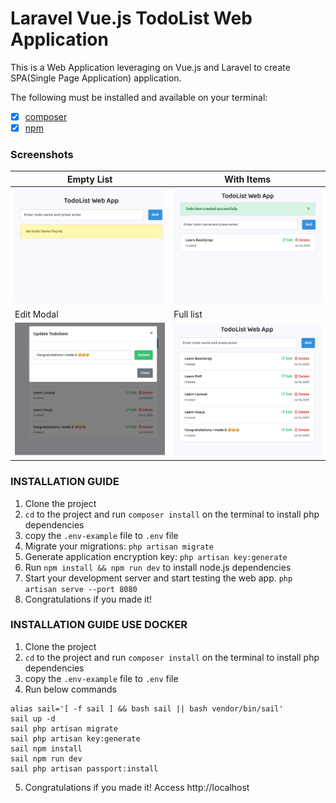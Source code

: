# Laravel Vue.js TodoList Web Application

This is a Web Application leveraging on Vue.js and Laravel to create SPA(Single Page Application) application.

The following must be installed and available on your terminal:
- [x] [composer](https://getcomposer.org/doc/00-intro.md)
- [x] [npm](https://nodejs.org/en/)

### Screenshots
Empty List | With Items
------------ | -------------
![Empty list](./screenshots/screen1.png) | ![Full list](./screenshots/screen2.png)
 Edit Modal | Full list
| ![With edit modal](./screenshots/screen3.png) | ![With edit modal](./screenshots/screen4.png)|




### INSTALLATION GUIDE
1. Clone the project
1. ``cd`` to the project and run ``composer install`` on the terminal to install php dependencies
1. copy the `.env-example` file to `.env` file 
1. Migrate your migrations: `php artisan migrate`
1. Generate application encryption key: `php artisan key:generate`
1. Run `npm install && npm run dev` to install node.js dependencies
1. Start your development server and start testing the web app. `php artisan serve --port 8080`
1. Congratulations if you made it!


### INSTALLATION GUIDE USE DOCKER
1. Clone the project
2. ``cd`` to the project and run ``composer install`` on the terminal to install php dependencies
3. copy the `.env-example` file to `.env` file 
4. Run below commands
  ```
  alias sail='[ -f sail ] && bash sail || bash vendor/bin/sail'
  sail up -d
  sail php artisan migrate
  sail php artisan key:generate
  sail npm install
  sail npm run dev
  sail php artisan passport:install
  ```
5. Congratulations if you made it! Access http://localhost 
